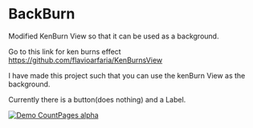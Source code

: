 # BackBurn
Modified KenBurn View so that it can be used as a background.

Go to this link for ken burns effect https://github.com/flavioarfaria/KenBurnsView

I have made this project such that you can use the kenBurn View as the background.

Currently there is a button(does nothing) and a Label.



[![Demo CountPages alpha](http://share.gifyoutube.com/yXO41W.gif)](https://www.youtube.com/watch?v=jZvBY1w15Zo&feature=youtu.be)
